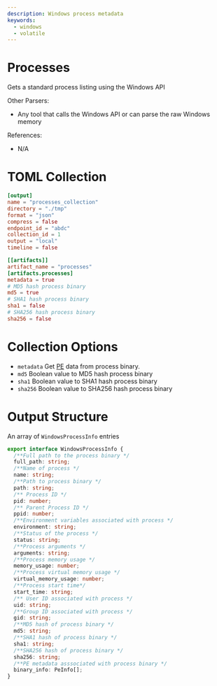 ```yaml
---
description: Windows process metadata
keywords:
  - windows
  - volatile
---
```


# Processes

Gets a standard process listing using the Windows API

Other Parsers:

- Any tool that calls the Windows API or can parse the raw Windows memory

References:

- N/A

# TOML Collection

```toml
[output]
name = "processes_collection"
directory = "./tmp"
format = "json"
compress = false
endpoint_id = "abdc"
collection_id = 1
output = "local"
timeline = false

[[artifacts]]
artifact_name = "processes"
[artifacts.processes]
metadata = true 
# MD5 hash process binary
md5 = true
# SHA1 hash process binary
sha1 = false
# SHA256 hash process binary
sha256 = false
```

# Collection Options

- `metadata` Get [PE](pe.md) data from process binary.
- `md5` Boolean value to MD5 hash process binary
- `sha1` Boolean value to SHA1 hash process binary
- `sha256` Boolean value to SHA256 hash process binary

# Output Structure

An array of `WindowsProcessInfo` entries

```typescript
export interface WindowsProcessInfo {
  /**Full path to the process binary */
  full_path: string;
  /**Name of process */
  name: string;
  /**Path to process binary */
  path: string;
  /** Process ID */
  pid: number;
  /** Parent Process ID */
  ppid: number;
  /**Environment variables associated with process */
  environment: string;
  /**Status of the process */
  status: string;
  /**Process arguments */
  arguments: string;
  /**Process memory usage */
  memory_usage: number;
  /**Process virtual memory usage */
  virtual_memory_usage: number;
  /**Process start time*/
  start_time: string;
  /** User ID associated with process */
  uid: string;
  /**Group ID associated with process */
  gid: string;
  /**MD5 hash of process binary */
  md5: string;
  /**SHA1 hash of process binary */
  sha1: string;
  /**SHA256 hash of process binary */
  sha256: string;
  /**PE metadata asssociated with process binary */
  binary_info: PeInfo[];
}
```
